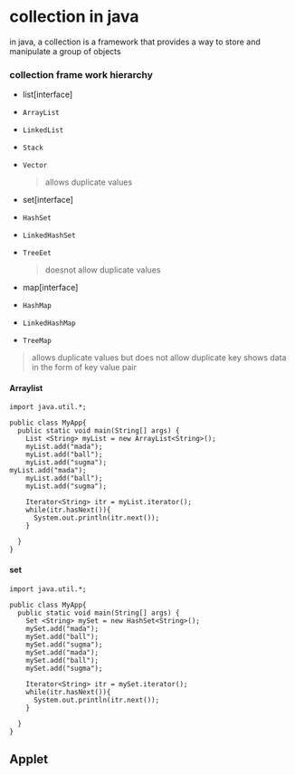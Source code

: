 # collection in java 
in java, a collection is a framework that provides a way to store and manipulate a group of objects

### collection frame work hierarchy
-   list[interface]
-     ArrayList
-     LinkedList
-     Stack
-     Vector
  > allows duplicate values
-   set[interface]
-     HashSet
-     LinkedHashSet
-     TreeEet
  > doesnot allow duplicate values
-   map[interface]
-     HashMap
-     LinkedHashMap
-     TreeMap
> allows duplicate values but does not allow duplicate key
> shows data in the form of key value pair

#### Arraylist
```
import java.util.*;

public class MyApp{
  public static void main(String[] args) {
    List <String> myList = new ArrayList<String>();
    myList.add("mada");
    myList.add("ball");
    myList.add("sugma");
myList.add("mada");
    myList.add("ball");
    myList.add("sugma");

    Iterator<String> itr = myList.iterator();
    while(itr.hasNext()){
      System.out.println(itr.next());
    }

  }
}
```

#### set
```
import java.util.*;

public class MyApp{
  public static void main(String[] args) {
    Set <String> mySet = new HashSet<String>();
    mySet.add("mada");
    mySet.add("ball");
    mySet.add("sugma");
    mySet.add("mada");
    mySet.add("ball");
    mySet.add("sugma");

    Iterator<String> itr = mySet.iterator();
    while(itr.hasNext()){
      System.out.println(itr.next());
    }

  }
}
```
## Applet

